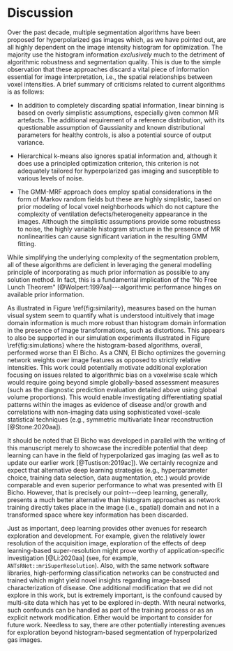 
# Discussion

Over the past decade, multiple segmentation algorithms have been proposed for
hyperpolarized gas images which, as we have pointed out, are all highly
dependent on the image intensity histogram for optimization.  The
majority use the histogram information *exclusively* much to the detriment of
algorithmic robustness and segmentation quality.  This is due to the simple
observation that these approaches discard a vital piece of information
essential for image interpretation, i.e., the spatial relationships between
voxel intensities.  A brief summary of criticisms related to current algorithms
is as follows:

* In addition to completely discarding spatial information, linear binning is
  based on overly simplistic assumptions, especially given common MR artefacts.
  The additional requirement of a reference distribution, with its questionable
  assumption of Gaussianity and known distributional parameters for healthy
  controls, is also a potential source of output variance.

* Hierarchical k-means also ignores spatial information and, although it does
  use a principled optimization criterion, this criterion is not adequately
  tailored for hyperpolarized gas imaging and susceptible to various levels of
  noise.

* The GMM-MRF approach does employ spatial considerations in the form of Markov
  random fields but these are highly simplistic, based on prior modeling of local
  voxel neighborhoods which do not capture the complexity of ventilation
  defects/heterogeneity appearance in the images.  Although the simplistic
  assumptions provide some robustness to noise, the highly variable histogram
  structure in the presence of MR nonlinearities can cause significant variation in
  the resulting GMM fitting.

While simplifying the underlying complexity of the segmentation problem, all of
these algorithms are deficient in leveraging the general modelling principle of
incorporating as much prior information as possible to any solution method.
In fact, this is a fundamental implication of the  "No Free Lunch Theorem"
[@Wolpert:1997aa]---algorithmic performance hinges on available prior
information.

As illustrated in Figure \ref{fig:similarity}, measures based on the human
visual system seem to quantify what is understood intuitively that image domain
information is much more robust than histogram domain information in the
presence of image transformations, such as distortions.  This appears to also be
supported in our simulation experiments illustrated in Figure
\ref{fig:simulations} where the histogram-based algorithms, overall, performed
worse than El Bicho.  As a CNN, El Bicho optimizes the governing network weights
over image features as opposed to strictly relative intensities.  This work
could potentially motivate additional exploration focusing on issues related to
algorithmic bias on a voxelwise scale which would require going beyond simple
globally-based assessment measures (such as the diagnostic prediction evaluation
detailed above using global volume proportions).  This would enable investigating
differentiating spatial patterns within the images as evidence of disease and/or
growth and correlations with non-imaging data using sophisticated voxel-scale
statistical techniques (e.g., symmetric multivariate linear reconstruction
[@Stone:2020aa]).

It should be noted that El Bicho was developed in parallel with the writing of
this manuscript merely to showcase the incredible potential that deep learning
can have in the field of hyperpolarized gas imaging (as well as to update our
earlier work [@Tustison:2019ac]).   We certainly recognize and expect that
alternative deep learning strategies (e.g., hyperparameter choice, training data
selection, data augmentation, etc.) would provide comparable and even superior
performance to what was presented with El Bicho.  However, that is precisely our
point---deep learning, generally, presents a much better alternative than
histogram approaches as network training directly takes place in the image
(i.e., spatial) domain and not in a transformed space where key information has
been discarded.

Just as important, deep learning provides other avenues for research exploration
and development. For example, given the relatively lower resolution of the
acquisition image, exploration of the effects of deep learning-based
super-resolution might prove worthy of application-specific investigation
[@Li:2020aa] (see, for example, ``ANTsRNet::mriSuperResolution``).  Also, with
the same network software libraries, high-performing classification networks can
be constructed and trained which might yield novel insights regarding
image-based characterization of disease.  One additional modification that we
did not explore in this work, but is extremely important, is the confound caused
by multi-site data which has yet to be explored in-depth.  With neural networks,
such confounds can be handled as part of the training process or as an explicit
network modification.  Either would be important to consider for future work.
Needless to say, there are other potentially interesting avenues for exploration
beyond histogram-based segmentation of hyperpolarized gas images.


